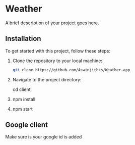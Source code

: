 # Weather

A brief description of your project goes here.

## Installation

To get started with this project, follow these steps:

1. Clone the repository to your local machine:

   ```bash
   git clone https://github.com/Aswinjithks/Weather-app

   ```

2. Navigate to the project directory:

   cd client

3. npm install

4. npm start

## Google client 

Make sure is your google id is added





